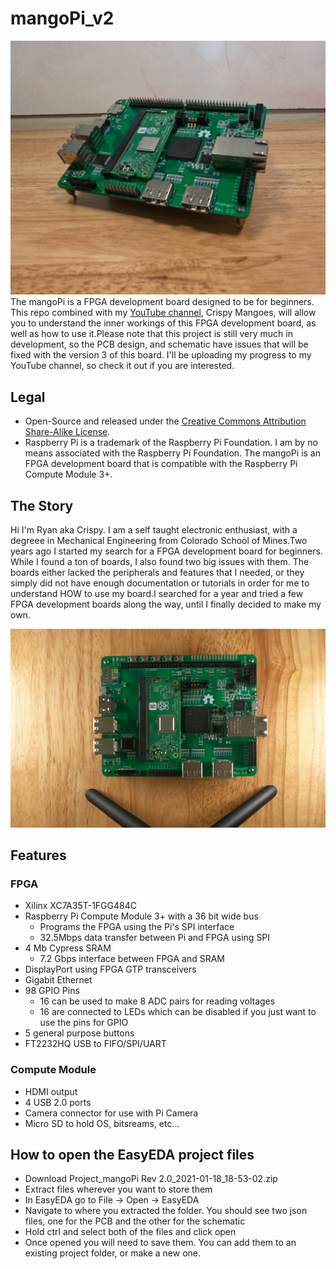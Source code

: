 # mangoPi_v2
![Image of mangoPi_side](https://github.com/crispymangoes/mangoPi_v2/blob/main/mangoPi_rev2.JPG)
The mangoPi is a FPGA development board designed to be for beginners. This repo combined with my [YouTube channel](https://www.youtube.com/channel/UCeLSZnDQhn2w7gunQxIRu9Q/videos), Crispy Mangoes, will allow you to understand the inner workings of this FPGA development board, as well as how to use it.Please note that this project is still very much in development, so the PCB design, and schematic have issues that will be fixed with the version 3 of this board. I'll be uploading my progress to my YouTube channel, so check it out if you are interested.

## Legal
* Open-Source and released under the [Creative Commons Attribution Share-Alike License](https://creativecommons.org/licenses/by-sa/4.0/).
* Raspberry Pi is a trademark of the Raspberry Pi Foundation. I am by no means associated with the Raspberry Pi Foundation. The mangoPi is an FPGA development board that is compatible with the Raspberry Pi Compute Module 3+. 

## The Story
Hi I'm Ryan aka Crispy. I am a self taught electronic enthusiast, with a degreee in Mechanical Engineering from Colorado School of Mines.Two years ago I started my search for a FPGA development board for beginners. While I found a ton of boards, I also found two big issues with them. The boards either lacked the peripherals and features that I needed, or they simply did not have enough documentation or tutorials in order for me to understand HOW to use my board.I searched for a year and tried a few FPGA development boards along the way, until I finally decided to make my own.

![Image of mangoPi_side](https://github.com/crispymangoes/mangoPi_v2/blob/main/mangoPi_rev2_top.JPG)
## Features
### FPGA
* Xilinx XC7A35T-1FGG484C
* Raspberry Pi Compute Module 3+ with a 36 bit wide bus
  * Programs the FPGA using the Pi's SPI interface
  * 32.5Mbps data transfer between Pi and FPGA using SPI
* 4 Mb Cypress SRAM
  * 7.2 Gbps interface between FPGA and SRAM
* DisplayPort using FPGA GTP transceivers
* Gigabit Ethernet
* 98 GPIO Pins
  * 16 can be used to make 8 ADC pairs for reading voltages
  * 16 are connected to LEDs which can be disabled if you just want to use the pins for GPIO
* 5 general purpose buttons
* FT2232HQ USB to FIFO/SPI/UART
### Compute Module
* HDMI output
* 4 USB 2.0 ports
* Camera connector for use with Pi Camera
* Micro SD to hold OS, bitsreams, etc...

## How to open the EasyEDA project files
* Download Project_mangoPi Rev 2.0_2021-01-18_18-53-02.zip
* Extract files wherever you want to store them
* In EasyEDA go to File -> Open -> EasyEDA
* Navigate to where you extracted the folder. You should see two json files, one for the PCB and the other for the schematic
* Hold ctrl and select both of the files and click open
* Once opened you will need to save them. You can add them to an existing project folder, or make a new one. 
